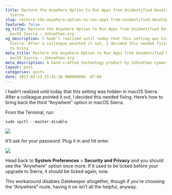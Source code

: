```yaml
---
title: Restore the Anywhere Option to Run Apps from Unidentified Developers in macOS
  Sierra
slug: restore-the-anywhere-option-to-run-apps-from-unidentified-developers-in-macos-sierra
featured: false
og_title: Restore the Anywhere Option to Run Apps from Unidentified Developers in
  macOS Sierra – Johnathan.org
og_description: I hadn’t realized until today that this setting was hidden in macOS
  Sierra. After a colleague pointed it out, I decided this needed fixing. Here’s how
  to bring
meta_title: Restore the Anywhere Option to Run Apps from Unidentified Developers in
  macOS Sierra – Johnathan.org
meta_description: A hand-crafted technology product by Johnathan Lyman
layout: post
categories: posts
date: 2017-03-23 15:41:36.000000000 -07:00
---
```


I hadn’t realized until today that this setting was hidden in macOS Sierra. After a colleague pointed it out, I decided this needed fixing. Here’s how to bring back the third “Anywhere” option in macOS Sierra.

From the Terminal, run:

`sudo spctl --master-disable`

![](/content/images/wp-content/uploads/2017/03/Screen-Shot-2017-03-23-at-4.41.02-PM.png)

It’ll ask for your password. Plug it in and hit enter.

![](/content/images/wp-content/uploads/2017/03/Screen-Shot-2017-03-23-at-4.36.15-PM.png)

Head back to **System Preferences** \> **Security and Privacy** and you should see the “Anywhere” option once more. If it used to be ticked before your upgrade to Sierra, it should be ticked again, now.

This workaround disables Gatekeeper altogether, though if you’re choosing the “Anywhere” route, having it on isn’t all the helpful, anyway.

